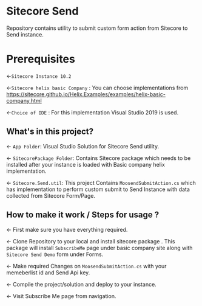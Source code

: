 # Sitecore Send
Repository contains utility to submit custom form action from Sitecore to Send instance.

# Prerequisites
←`Sitecore Instance 10.2`

←`Sitecore helix basic Company` : You can choose implementations from https://sitecore.github.io/Helix.Examples/examples/helix-basic-company.html

←`Choice of IDE` : For this implementation Visual Studio 2019 is used.

## What's in this project?

← `App Folder`: Visual Studio Solution for Sitecore Send utility.

← `SitecorePackage Folder`: Contains Sitecore package which needs to be installed after your instance is loaded with Basic company helix implementation.

← `Sitecore.Send.util`: This project Contains `MoosendSubmitAction.cs` which has implementation to perform custom submit to Send Instance with data collected from Sitecore Form/Page.

## How to make it work / Steps for usage ?

← First make sure you have everything required.

← Clone Repository to your local and install sitecore package . This package will install `SubscribeMe` page under basic company site along with `Sitecore Send Demo` form under Forms.

← Make required Changes on `MoosendSubmitAction.cs` with your memeberlist id and Send Api key.

← Compile the project/solution and deploy to your instance.

← Visit Subscribe Me page from navigation.




